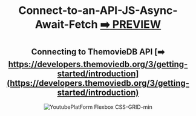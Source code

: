 <div align="center">

# Connect-to-an-API-JS-Async-Await-Fetch [:arrow_right: PREVIEW](https://connect-to-an-api-js-async-await-fetch.vercel.app/)

## Connecting to ThemovieDB API [:arrow_right: https://developers.themoviedb.org/3/getting-started/introduction](https://developers.themoviedb.org/3/getting-started/introduction) 


![YoutubePlatForm Flexbox CSS-GRID-min](https://user-images.githubusercontent.com/26189854/231919456-7787dd87-5247-4c71-9c1c-b0e2688d2e43.gif)





</div>



